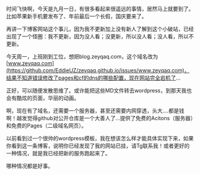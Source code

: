 时间飞快啊，今天是九月一日，有很多看起来很遥远的事情，居然马上就要到了。比如苹果新手机要发布了、年前最后一个长假，国庆要来了。

再讲一下博客网站这个事儿，因为我不更新加上没有新人了解到这个小破站，已经出现了一个怪圈：我不更新，因为没人看；没更新，所以没人看；没人看，所以不更新。

今天周一，上班刚到工位，想把blog.zeyqaq.com，这个域名改为[www.zeyqaq.com](https://github.com/EddieUZ/zeyqaq.github.io/issues/www.zeyqaq.com)，结果不知道错误修改了pages和cf的dns的哪些配置，现在网站完全宕机了...

正好，可以随便发散思维了。或许能把这些MD文件转去wordpress，到那天我也会有酷炫的页面，华丽的动画。

啊，现在有了域名，还需要一个服务器，甚至还需要内网穿透，头大....都是钱啊！越发觉得github对公开仓库是一个大善人了...提供了免费的Acitons（服务器）和免费的Pages（二级域名网页）。

以前看到过一个很帅的wordpress模板，我在想该怎么样才能具体实现下来，如果你看到这一条博客，说明你已经发现了我的网站已挂，请Tg联系我！或者更好的一种情况，就是我已经把新的服务跑起来了。

哪种情况都是好事。